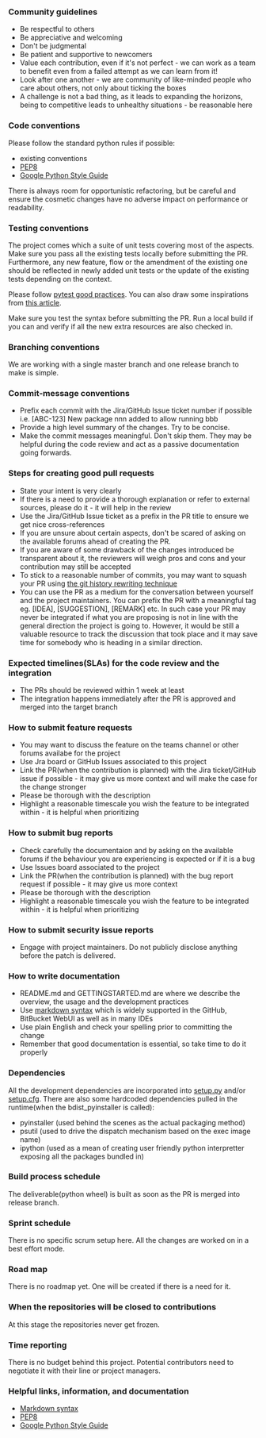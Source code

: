### Community guidelines
 * Be respectful to others
 * Be appreciative and welcoming
 * Don't be judgmental
 * Be patient and supportive to newcomers
 * Value each contribution, even if it's not perfect - we can work as a team to benefit even from a failed attempt as we can learn from it!
 * Look after one another - we are community of like-minded people who care about others, not only about ticking the boxes
 * A challenge is not a bad thing, as it leads to expanding the horizons, being to competitive leads to unhealthy situations - be reasonable here

### Code conventions
Please follow the standard python rules if possible:
  * existing conventions
  * [PEP8](https://www.python.org/dev/peps/pep-0008/)
  * [Google Python Style Guide](https://google.github.io/styleguide/pyguide.html)

There is always room for opportunistic refactoring, but be careful and ensure the cosmetic changes have no adverse impact on performance or readability.

### Testing conventions
The project comes which a suite of unit tests covering most of the aspects. Make sure you pass all the existing tests locally before submitting the PR. Furthermore, any new feature, flow or the amendment of the existing one should be reflected in newly added unit tests or the update of the existing tests depending on the context.

Please follow [pytest good practices](https://docs.pytest.org/en/stable/goodpractices.html). You can also draw some inspirations from [this article](https://realpython.com/pytest-python-testing/).

Make sure you test the syntax before submitting the PR. Run a local build if you can and verify if all the new extra resources are also checked in.

### Branching conventions
We are working with a single master branch and one release branch to make is simple.

### Commit-message conventions
 * Prefix each commit with the Jira/GitHub Issue ticket number if possible i.e. [ABC-123] New package nnn added to allow running bbb
 * Provide a high level summary of the changes. Try to be concise.
 * Make the commit messages meaningful. Don't skip them. They may be helpful during the code review and act as a passive documentation going forwards.

### Steps for creating good pull requests
  * State your intent is very clearly
  * If there is a need to provide a thorough explanation or refer to external sources, please do it - it will help in the review
  * Use the Jira/GitHub Issue ticket as a prefix in the PR title to ensure we get nice cross-references
  * If you are unsure about certain aspects, don't be scared of asking on the available forums ahead of creating the PR.
  * If you are aware of some drawback of the changes introduced be transparent about it, the reviewers will weigh pros and cons and your contribution may still be accepted
  * To stick to a reasonable number of commits, you  may want to squash your PR using [the git  history rewriting technique](https://git-scm.com/book/en/v2/Git-Tools-Rewriting-History)
  * You can use the PR as a medium for the conversation between  yourself and the project maintainers. You can prefix the PR with a meaningful tag eg. [IDEA], [SUGGESTION], [REMARK] etc. In such case your PR may never be integrated if what you are proposing is not in line with the general direction the project is going to. However, it would be still a valuable resource to track the discussion that took place and it may save time for somebody who is heading in a similar direction.

### Expected timelines(SLAs) for the code review and the integration
 * The PRs should be reviewed within 1 week at least
 * The integration happens immediately after the PR is approved and merged into the target branch 

### How to submit feature requests
 * You may want to discuss the feature on the teams channel or other forums availabe for the project
 * Use Jra board or GitHub Issues associated to this project
 * Link the PR(when the contribution is planned) with the Jira ticket/GitHub issue if possible - it may give us more context and will make the case for the change stronger
 * Please be thorough with the description
 * Highlight a reasonable timescale you wish the feature to be integrated within - it is helpful when prioritizing 

### How to submit bug reports
 * Check carefully the documentaion and by asking on the available forums if the behaviour you are experiencing is expected or if it is a bug
 * Use Issues board associated to the project
 * Link the PR(when the contribution is planned) with the bug report request if possible - it may give us more context
 * Please be thorough with the description
 * Highlight a reasonable timescale you wish the feature to be integrated within - it is helpful when prioritizing 

### How to submit security issue reports
* Engage with project maintainers. Do not publicly disclose anything before the patch is delivered.

### How to write documentation
  * README.md and GETTINGSTARTED.md are where we describe the overview, the usage and the development practices
  * Use [markdown syntax](https://www.markdownguide.org/basic-syntax/) which is widely supported in the GitHub, BitBucket WebUI as well as in many IDEs
  * Use plain English and check your spelling prior to committing the change
  * Remember that good documentation is essential, so take time to do it properly

### Dependencies
All the development dependencies are incorporated into [setup.py](./setup.py) and/or [setup.cfg](./setup.cfg).
There are also some hardcoded dependencies pulled in the runtime(when the bdist_pyinstaller is called):
  * pyinstaller (used behind the scenes as the actual packaging method)
  * psutil (used to drive the dispatch mechanism based on the exec image name)
  * ipython (used as a mean of creating user friendly python interpretter exposing all the packages bundled in)

### Build process schedule
The deliverable(python wheel) is built as soon as the PR is merged into release branch.

### Sprint schedule
There is no specific scrum setup here. All the changes are worked on in a best effort mode.

### Road map
There is no roadmap yet. One will be created if there is a need for it.

### When the repositories will be closed to contributions
At this stage the repositories never get frozen.

### Time reporting
There is no budget behind this project. Potential contributors need to negotiate it with their line or project managers.

### Helpful links, information, and documentation
  * [Markdown syntax](https://www.markdownguide.org/basic-syntax/)
  * [PEP8](https://www.python.org/dev/peps/pep-0008/)
  * [Google Python Style Guide](https://google.github.io/styleguide/pyguide.html)


